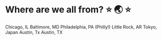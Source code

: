 
# Where are we all from? ⭐️ 🌏 ⭐️
Chicago, IL
Baltimore, MD
Philadelphia, PA (Philly!)
Little Rock, AR
Tokyo, Japan
Austin, Tx
Austin, TX 
